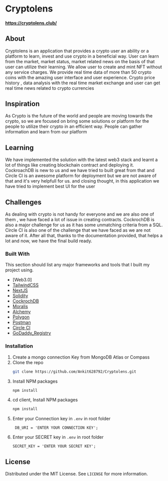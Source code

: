 # Cryptolens 
#### https://cryptolens.club/

## About
Cryptolens is an application that provides a crypto user an ability or a platform to learn, invest and use crypto in a beneficial way.
User can learn from the market, market status, market related news on the basis of that user can utilize their learning.
We allow user to create and mint NFT without any service charges.
We provide real time data of more than 50 crypto coins with the amazing user interface and user experience.
Crypto price history , data analysis with the real time market exchange and user can get real time news related to crypto currencies


## Inspiration
As Crypto is the future of the world and people are moving towards the crypto, so we are focused on bring some solutions or platform for the people to utilize their crypto in an efficient way. People can gather information and learn from our platform


## Learning
We have implemented the solution with the latest web3 stack and learnt a lot of things like creating blockchain contract and deploying it. CockroachDB is new to us and we have tried to built great from that and Circle CI is an awesome platform for deployment but we are not aware of that and it's very helpfull for us. and closing thought, in this application we have tried to implement best UI for the user 


## Challenges
As dealing with crypto is not handy for everyone and we are also one of them , we have faced a lot of issue in creating contracts.
CockrochDB is also a major challenge for us as it has some unmatching criteria from a SQL. 
Circle CI is also one of the challenge that we have faced as we are not aware of it.
After all that, thanks to the documentation provided, that helps a lot and now, we have the final build ready.


### Built With

This section should list any major frameworks and tools that I built my project using. 
* [Web3.0]
* [TailwindCSS](https://tailwindcss.com)
* [NextJS](https://nextjs.org/)
* [Solidity](https://docs.soliditylang.org/en/v0.8.13/)
* [CockrochDB](https://www.cockroachlabs.com/)
* [Moralis](https://moralis.io/)
* [Alchemy](https://www.alchemy.com/)
* [Polygon](https://polygon.technology/)
* [Postman](https://www.postman.com/)
* [Circle CI](https://circleci.com/)
* [GoDaddy_Registry](https://www.tech.study/)


### Installation

1. Create a mongo connection Key from MongoDB Atlas or Compass
2. Clone the repo
   ```sh
   git clone https://github.com/Ankit628792/Cryptolens.git
   ```
3. Install NPM packages
   ```sh
   npm install
   ```
4. cd client, Install NPM packages
   ```sh
   npm install
   ```   
5. Enter your Connection key in `.env` in root folder
   ```
    DB_URI = 'ENTER YOUR CONNECTION KEY';
   ```
6. Enter your SECRET key in `.env` in root folder
   ```
   SECRET_KEY = 'ENTER YOUR SECRET KEY';
   ```

<!-- LICENSE -->
## License

Distributed under the MIT License. See `LICENSE` for more information.




